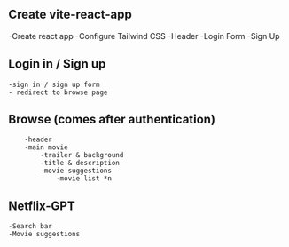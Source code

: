 ## Create vite-react-app
-Create react app
-Configure Tailwind CSS
-Header
-Login Form
-Sign Up

## Login in / Sign up
    -sign in / sign up form
    - redirect to browse page
## Browse (comes after authentication)
        -header
        -main movie
            -trailer & background
            -title & description
            -movie suggestions
                -movie list *n

## Netflix-GPT
    -Search bar
    -Movie suggestions
